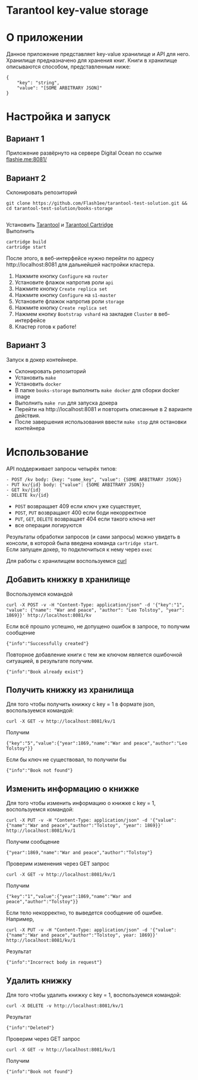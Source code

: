 # Tarantool key-value storage
# О приложении  
Данное приложение представляет key-value хранилище и API для него.
Хранилище предназначено для хранения книг. Книги в хранилище описываются способом, представленным ниже:  
```
{
    "key": "string",
    "value": "[SOME ARBITRARY JSON]"
}
```  
# Настройка и запуск  
## Вариант 1  
Приложение развёрнуто на сервере Digital Ocean по ссылке [flashie.me:8081/](flashie.me:8081/)  
## Вариант 2  
Склонировать репозиторий 
```
git clone https://github.com/Flash1ee/tarantool-test-solution.git && cd tarantool-test-solution/books-storage
 
```  
Установить [Tarantool](https://www.tarantool.io/ru/) и [Tarantool Cartridge](https://github.com/tarantool/cartridge-cli#installation)  
Выполнить   
```
cartridge build
cartridge start
```
После этого, в веб-интерфейсе нужно перейти по адресу http://localhost:8081   для дальнейшей настройки кластера.
1. Нажмите кнопку `Configure` на `router`
2. Установите флажок напротив роли `api`
3. Нажмите кнопку `Create replica set`  
4. Нажмите кнопку `Configure` на `s1-master`
5. Установите флажок напротив роли `storage`
6. Нажмите кнопку `Create replica set` 
7. Нажмем кнопку `Bootstrap vshard` на закладке `Cluster` в веб-интерфейсе 
8. Кластер готов к работе! 

## Вариант 3   
Запуск в докер контейнере.  
- Склонировать репозиторий  
- Установить `make`
- Установить `docker`
- В папке `books-storage` выполнить `make docker` для сборки docker image
- Выполнить `make run` для запуска докера
- Перейти на http://localhost:8081 и повторить описанные в 2 варианте действия.  
- После завершения использования ввести `make stop` для остановки контейнера

# Использование  
API поддерживает запросы четырёх типов:  
```
- POST /kv body: {key: "some_key", "value": {SOME ARBITRARY JSON}} 
- PUT kv/{id} body: {"value": {SOME ARBITRARY JSON}} 
- GET kv/{id} 
- DELETE kv/{id} 
```  
- `POST` возвращает 409 если ключ уже существует, 
- `POST`, `PUT` возвращают 400 если боди некорректное 
- `PUT`, `GET`, `DELETE` возвращает 404 если такого ключа нет  
- все операции логируются

Результаты обработки запросов (и сами запросы) можно увидеть в консоли, в которой была введена команда `cartridge start`.  
Если запущен докер, то подключиться к нему через ```exec```  

Для работы с хранилищем воспользуемся [curl]("https://ru.wikipedia.org/wiki/CURL")  

## Добавить книжку в хранилище
Воспользуемся командой  
```
curl -X POST -v -H "Content-Type: application/json" -d '{"key":"1", "value": {"name": "War and peace", "author": "Leo Tolstoy", "year": 1869}}' http://localhost:8081/kv
```
Если всё прошло успешно, не допущено ошибок в запросе, то получим сообщение  
```
{"info":"Successfully created"}
```  
Повторное добавление книги с тем же ключом является ошибочной ситуацией, в результате получим.  
```
{"info":"Book already exist"}
```
## Получить книжку из хранилища
Для того чтобы получить книжку с key = 1 в формате json, воспользуемся командой:  
```
curl -X GET -v http://localhost:8081/kv/1
```
Получим  
```
{"key":"5","value":{"year":1869,"name":"War and peace","author":"Leo Tolstoy"}}
```  
Если бы ключ не существовал, то получили бы  
```
{"info":"Book not found"}
```
## Изменить информацию о книжке  
Для того чтобы изменить информацию о книжке с key = 1, воспользуемся командой:  
```
curl -X PUT -v -H "Content-Type: application/json" -d '{"value": {"name":"War and peace","author":"Tolstoy", "year": 1869}}' http://localhost:8081/kv/1
```  
Получим сообщение
```  
{"year":1869,"name":"War and peace","author":"Tolstoy"}  
```
Проверим изменения через GET запрос  
```
curl -X GET -v http://localhost:8081/kv/1
```  
Получим  
```
{"key":"1","value":{"year":1869,"name":"War and peace","author":"Tolstoy"}}  
```
Если тело некорректно, то выведется сообщение об ошибке.  
Например,  
```
curl -X PUT -v -H "Content-Type: application/json" -d '{"value": {"name":"War and peace","author":"Tolstoy", year: 1869}}' http://localhost:8081/kv/1
```
Результат  
```
{"info":"Incorrect body in request"}  
```
## Удалить книжку  
Для того чтобы удалить книжку с key = 1, воспользуемся командой:
```
curl -X DELETE -v http://localhost:8081/kv/1
```
Результат  
```
{"info":"Deleted"}
```
Проверим через GET запрос  
```
curl -X GET -v http://localhost:8081/kv/1
```
Получим
```
{"info":"Book not found"}
```
